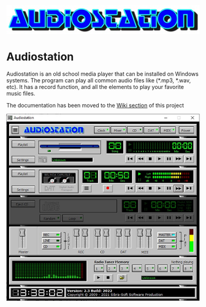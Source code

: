![logo](https://github.com/Sibra-Soft/audiostation/blob/ddbb404f3e107a2c83412135383abae5c756ab20/logo.jpg)

# Audiostation

Audiostation is an old school media player that can be installed on Windows systems. The program can play all common audio files like (*.mp3, *.wav, etc). It has a record function, and all the elements to play your favorite music files.

The documentation has been moved to the [Wiki section](https://github.com/Sibra-Soft/Audiostation/wiki) of this project

![screenshot](https://github.com/Sibra-Soft/audiostation/blob/ddbb404f3e107a2c83412135383abae5c756ab20/screenshot.jpg)
